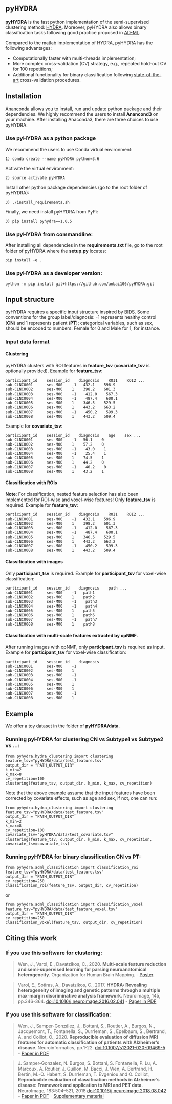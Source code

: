 # `pyHYDRA`
**pyHYDRA** is the fast python implementation of the semi-supervised clustering method: [HYDRA](https://github.com/evarol/HYDRA). Moreover, pyHYDRA also allows binary classification tasks following good practice proposed in [AD-ML](https://github.com/aramis-lab/AD-ML).

Compared to the matlab implementation of HYDRA, pyHYDRA has the following advantages:
- Computationally faster with multi-threads implementation;
- More complex cross-validation (CV) strategy, e.g., repeated hold-out CV for 100 repetitions;
- Additional functionality for binary classification following [state-of-the-art](https://www.sciencedirect.com/science/article/abs/pii/S105381191630595X) cross-validation procedures.

## Installation
[Ananconda](https://www.anaconda.com/products/individual) allows you to install, run and update python package and their dependencies. We highly recommend the users to install **Anancond3** on your machine.
After installing Anaconda3, there are three choices to use pyHYDRA.
### Use pyHYDRA as a python package
We recommend the users to use Conda virtual environment:
```
1) conda create --name pyHYDRA python=3.6
```
Activate the virtual environment:
```
2) source activate pyHYDRA
```
Install other python package dependencies (go to the root folder of pyHYDRA):
```
3) ./install_requirements.sh
```
Finally, we need install pyHYDRA from PyPi:
```
3) pip install pyhydra==1.0.5
```

### Use pyHYDRA from commandline:
After installing all dependencies in the **requirements.txt** file, go to the root folder of pyHYDRA where the **setup.py** locates:
```
pip install -e .
```

### Use pyHYDRA as a developer version:
```
python -m pip install git+https://github.com/anbai106/pyHYDRA.git
```

## Input structure
pyHYDRA requires a specific input structure inspired by [BIDS](https://bids.neuroimaging.io/).
Some conventions for the group label/diagnosis: -1 represents healthy control (**CN**) and 1 represents patient (**PT**); categorical variables, such as sex, should be encoded to numbers: Female for 0 and Male for 1, for instance.

### Input data format
#### Clustering
pyHYDRA clusters with ROI features in **feature_tsv** (**covariate_tsv** is optionally provided).
Example for **feature_tsv**:
```
participant_id    session_id    diagnosis    ROI1    ROI2 ...
sub-CLNC0001      ses-M00    -1   432.1    596.9
sub-CLNC0002      ses-M00    1    398.2    601.3
sub-CLNC0003      ses-M00    -1    412.0    567.3
sub-CLNC0004      ses-M00    -1    487.4    600.1
sub-CLNC0005      ses-M00    1    346.5    529.5
sub-CLNC0006      ses-M00    1    443.2    663.2
sub-CLNC0007      ses-M00    -1    450.2    599.3
sub-CLNC0008      ses-M00    1    443.2    509.4
```
Example for **covariate_tsv**:
```
participant_id    session_id    diagnosis    age    sex ...
sub-CLNC0001      ses-M00    -1   56.1    0
sub-CLNC0002      ses-M00    1    57.2    0
sub-CLNC0003      ses-M00    -1    43.0    1
sub-CLNC0004      ses-M00    -1    25.4    1
sub-CLNC0005      ses-M00    1    74.5    1
sub-CLNC0006      ses-M00    1    44.2    0
sub-CLNC0007      ses-M00    -1    40.2    0
sub-CLNC0008      ses-M00    1    43.2    1
```
#### Classification with ROIs
**Note**: For classification, nested feature selection has also been implemented for ROI-wise and voxel-wise features!
Only **feature_tsv** is required.
Example for **feature_tsv**:
```
participant_id    session_id    diagnosis    ROI1    ROI2 ...
sub-CLNC0001      ses-M00    -1   432.1    596.9
sub-CLNC0002      ses-M00    1    398.2    601.3
sub-CLNC0003      ses-M00    -1    412.0    567.3
sub-CLNC0004      ses-M00    -1    487.4    600.1
sub-CLNC0005      ses-M00    1    346.5    529.5
sub-CLNC0006      ses-M00    1    443.2    663.2
sub-CLNC0007      ses-M00    -1    450.2    599.3
sub-CLNC0008      ses-M00    1    443.2    509.4
```
#### Classification with images
Only **participant_tsv** is required.
Example for **participant_tsv** for voxel-wise classification:
```
participant_id    session_id    diagnosis    path ...
sub-CLNC0001      ses-M00    -1   path1
sub-CLNC0002      ses-M00    1    path2
sub-CLNC0003      ses-M00    -1    path3
sub-CLNC0004      ses-M00    -1    path4
sub-CLNC0005      ses-M00    1    path5
sub-CLNC0006      ses-M00    1    path6
sub-CLNC0007      ses-M00    -1    path7
sub-CLNC0008      ses-M00    1    path8
```
#### Classification with multi-scale features extracted by opNMF.
After running images with opNMF,  only **participant_tsv** is required as input.
Example for **participant_tsv** for voxel-wise classification:
```
participant_id    session_id    diagnosis
sub-CLNC0001      ses-M00    -1
sub-CLNC0002      ses-M00    1
sub-CLNC0003      ses-M00    -1
sub-CLNC0004      ses-M00    -1
sub-CLNC0005      ses-M00    1
sub-CLNC0006      ses-M00    1
sub-CLNC0007      ses-M00    -1
sub-CLNC0008      ses-M00    1
```

## Example
We offer a toy dataset in the folder of **pyHYDRA/data**.

### Running pyHYDRA for clustering CN vs Subtype1 vs Subtype2 vs ...:
```
from pyhydra.hydra_clustering import clustering
feature_tsv="pyHYDRA/data/test_feature.tsv"
output_dir = "PATH_OUTPUT_DIR"
k_min=2
k_max=8
cv_repetition=100
clustering(feature_tsv, output_dir, k_min, k_max, cv_repetition)
```
Note that the above example assume that the input features have been corrected by covariate effects, such as age and sex, if not, one can run:
```
from pyhydra.hydra_clustering import clustering
feature_tsv="pyHYDRA/data/test_feature.tsv"
output_dir = "PATH_OUTPUT_DIR"
k_min=2
k_max=8
cv_repetition=100
covariate_tsv="pyHYDRA/data/test_covariate.tsv"
clustering(feature_tsv, output_dir, k_min, k_max, cv_repetition, covariate_tsv=covariate_tsv)
```

### Running pyHYDRA for binary classification CN vs PT:
```
from pyhydra.adml_classification import classification_roi
feature_tsv="pyHYDRA/data/test_feature.tsv"
output_dir = "PATH_OUTPUT_DIR"
cv_repetition=250
classification_roi(feature_tsv, output_dir, cv_repetition)
```
or
```
from pyhydra.adml_classification import classification_voxel
feature_tsv="pyHYDRA/data/test_feature_voxel.tsv"
output_dir = "PATH_OUTPUT_DIR"
cv_repetition=250
classification_voxel(feature_tsv, output_dir, cv_repetition)
```

## Citing this work
### If you use this software for clustering:
> Wen, J., Varol, E., Davatzikos, C., 2020. **Multi-scale feature reduction and semi-supervised learning for parsing neuroanatomical heterogeneity**. Organization for Human Brain Mapping. - [Poster](https://github.com/anbai106/pyHYDRA/blob/master/data/OHBM2020_poster_Junhao_Wen.pdf)

> Varol, E., Sotiras, A., Davatzikos, C., 2017. **HYDRA: Revealing heterogeneity of imaging and genetic patterns through a multiple max-margin discriminative analysis framework**. Neuroimage, 145, pp.346-364. [doi:10.1016/j.neuroimage.2016.02.041](https://www.sciencedirect.com/science/article/abs/pii/S1053811916001506?via%3Dihub) - [Paper in PDF](https://www.ncbi.nlm.nih.gov/pmc/articles/PMC5408358/pdf/nihms762663.pdf)

### If you use this software for classification:
> Wen, J., Samper-González, J., Bottani, S., Routier, A., Burgos, N., Jacquemont, T., Fontanella, S., Durrleman, S., Epelbaum, S., Bertrand, A. and Colliot, O., 2020. **Reproducible evaluation of diffusion MRI features for automatic classification of patients with Alzheimer’s disease**. Neuroinformatics, pp.1-22. [doi:10.1007/s12021-020-09469-5](https://link.springer.com/article/10.1007/s12021-020-09469-5) - [Paper in PDF](https://arxiv.org/abs/1812.11183)

> J. Samper-Gonzalez, N. Burgos, S. Bottani, S. Fontanella, P. Lu, A. Marcoux, A. Routier, J. Guillon, M. Bacci, J. Wen, A. Bertrand, H. Bertin, M.-O. Habert, S. Durrleman, T. Evgeniou and O. Colliot, **Reproducible evaluation of classification methods in Alzheimer’s disease: Framework and application to MRI and PET data**. NeuroImage, 183:504–521, 2018 [doi:10.1016/j.neuroimage.2018.08.042](https://doi.org/10.1016/j.neuroimage.2018.08.042) - [Paper in PDF](https://hal.inria.fr/hal-01858384/document) - [Supplementary material](https://hal.inria.fr/hal-01858384/file/supplementary_data.xlsx)
